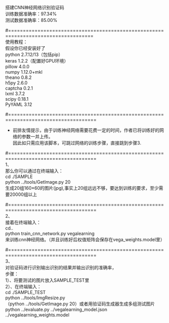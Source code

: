 搭建CNN神经网络识别验证码    
训练数据准确率：97.34%    
测试数据准确率：85.00%    
            
#===================================================================================     
使用教程：    
假设你已经安装好了    
python 2.7.12/13（包括pip）     
keras 1.2.2（配置好GPU环境）     
pillow 4.0.0     
numpy 1.12.0+mkl     
theano 0.8.2     
h5py 2.6.0    
captcha 0.2.1    
lxml 3.7.2     
scipy 0.18.1     
PyYAML 3.12      
      
#====================================================================================         
- 前排友情提示，由于训练神经网络需要花费一定的时间，作者已将训练好的网络的参数一并上传。           
因此如只需应用该脚本，可跳过网络的训练步骤，直接跳到步骤3.                
                
#====================================================================================           
1、              
那么你可以通过在终端输入：                  
cd ./SAMPLE            
python ../tools/GetImage.py 20             
生成20组160×60的图片(jpg),事实上20组远远不够，要达到训练的要求，至少需要20000组以上            
           
#====================================================================================               
2、           
接着在终端输入：              
cd..             
python train_cnn_network.py vegalearning                
来训练cnn神经网络。（并且训练好后权值矩阵会保存在vega_weights.model里）          
          
#====================================================================================          
3、          
对验证码进行识别输出识别的结果并输出识别的准确率，                
步骤：           
1）、将要测试的图片放入SAMPLE_TEST里           
2）、在终端输入：           
cd ./SAMPLE_TEST             
python ../tools/ImgResize.py          
（python ../tools/GetImage.py 20）或者用验证码生成器生成多组测试图片           
python ../evaluate.py ../vegalearning_model.json ../vegalearning_weights.model              
              
